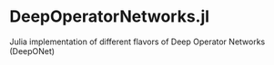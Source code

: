 # DeepOperatorNetworks.jl
Julia implementation of different flavors of Deep Operator Networks (DeepONet) 
